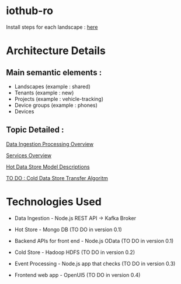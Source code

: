 # iothub-ro

Install steps for each landscape : [here](INSTALL.md)

# Architecture Details

## Main semantic elements : 

 - Landscapes (example : shared)
 - Tenants (example : new)
 - Projects (example : vehicle-tracking)
 - Device groups (example : phones)
 - Devices

## Topic Detailed :

[Data Ingestion Processing Overview](https://github.com/traveldevel/iothub-ro/blob/master/data-ingestion-processing.md)

[Services Overview](https://github.com/traveldevel/iothub-ro/blob/master/microservices-description.md)

[Hot Data Store Model Descriptions](https://github.com/traveldevel/iothub-ro/blob/master/hot-store-data-model.md)

[TO DO : Cold Data Store Transfer Algoritm](https://github.com/traveldevel/iothub-ro/blob/master/cold-store-transfer-algorithm.md)

# Technologies Used

* Data Ingestion - Node.js REST API -> Kafka Broker

* Hot Store - Mongo DB (TO DO in version 0.1)

* Backend APIs for front end - Node.js OData (TO DO in version 0.1)

* Cold Store - Hadoop HDFS (TO DO in version 0.2)

* Event Processing - Node.js app that checks (TO DO in version 0.3)

* Frontend web app - OpenUI5 (TO DO in version 0.4)
